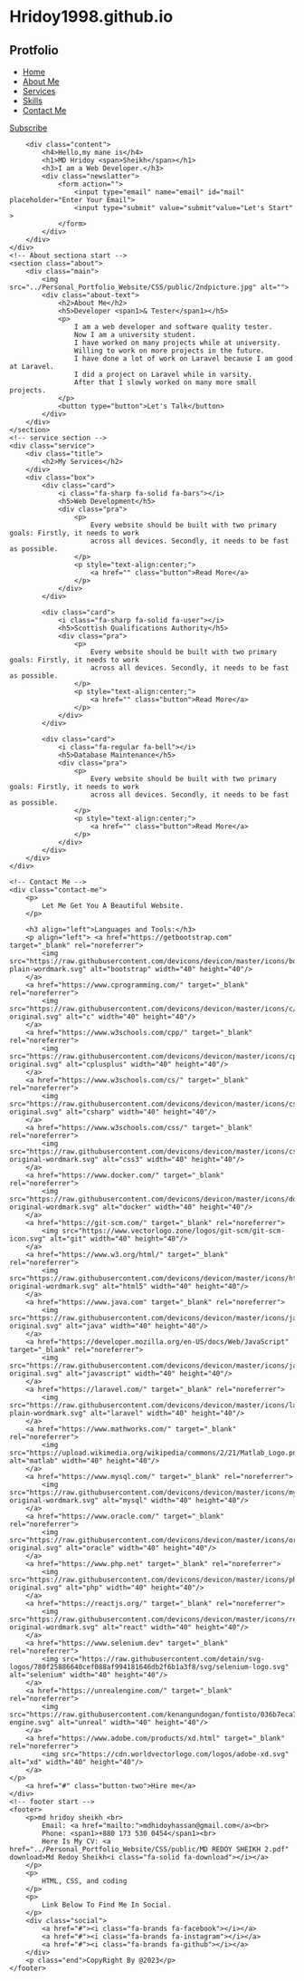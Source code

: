 # Hridoy1998.github.io
<!DOCTYPE html>
<html lang="en">
<head>
    <meta charset="UTF-8">
    <meta http-equiv="X-UA-Compatible" content="IE=edge">
    <meta name="viewport" content="width=device-width, initial-scale=1.0">
    <title>Profile</title>
    <link rel="stylesheet" href="https://cdnjs.cloudflare.com/ajax/libs/font-awesome/6.2.1/css/all.min.css" integrity="sha512-MV7K8+y+gLIBoVD59lQIYicR65iaqukzvf/nwasF0nqhPay5w/9lJmVM2hMDcnK1OnMGCdVK+iQrJ7lzPJQd1w==" crossorigin="anonymous" referrerpolicy="no-referrer" />
    <link rel="stylesheet" href="../Personal_Portfolio_Website/CSS/style.css">
    <!-- <link rel="stylesheet" href="https://cdnjs.cloudflare.com/ajax/libs/mvp.css/1.12.0/mvp.css" integrity="sha512-o1PhkDBfgv/Z21wybZSGiJlUNNxj1rbVigifZimDQq3UH5rXd+biJ3RAy27hsrZ3vBJt14btf/wENKj36gJczA==" crossorigin="anonymous" referrerpolicy="no-referrer" /> -->
</head>
<body>
    <!-------Hero section start-------->
    <div class="hero">
        <nav>
            <h2 class="logo">Protfo<span>lio</span></h2>
            <ul>
                <li><a href="#">Home</a></li>
                <li><a href="#">About Me</a></li>
                <li><a href="#">Services</a></li>
                <li><a href="#">Skills</a></li>
                <li><a href="#">Contact Me</a></li>
            </ul>
            <a href="#" class="btn">Subscribe</a>
        </nav>

        <div class="content">
            <h4>Hello,my mane is</h4>
            <h1>MD Hridoy <span>Sheikh</span></h1>
            <h3>I am a Web Developer.</h3>
            <div class="newslatter">
                <form action="">
                    <input type="email" name="email" id="mail" placeholder="Enter Your Email">
                    <input type="submit" value="submit"value="Let's Start" >
                </form>
            </div>
        </div>
    </div>
    <!-- About sectiona start -->
    <section class="about">
        <div class="main">
            <img src="../Personal_Portfolio_Website/CSS/public/2ndpicture.jpg" alt="">
            <div class="about-text">
                <h2>About Me</h2>
                <h5>Developer <span1>& Tester</span1></h5>
                <p>
                    I am a web developer and software quality tester. 
                    Now I am a university student. 
                    I have worked on many projects while at university.
                    Willing to work on more projects in the future.
                    I have done a lot of work on Laravel because I am good at Laravel. 
                    I did a project on Laravel while in varsity. 
                    After that I slowly worked on many more small projects.
                </p>
                <button type="button">Let's Talk</button>
            </div>
        </div>
    </section>
    <!-- service section -->
    <div class="service">
        <div class="title">
            <h2>My Services</h2>
        </div>
        <div class="box">
            <div class="card">
                <i class="fa-sharp fa-solid fa-bars"></i>
                <h5>Web Development</h5>
                <div class="pra">
                    <p>
                        Every website should be built with two primary goals: Firstly, it needs to work
                        across all devices. Secondly, it needs to be fast as possible.
                    </p>
                    <p style="text-align:center;">
                        <a href="" class="button">Read More</a>
                    </p>
                </div>
            </div>

            <div class="card">
                <i class="fa-sharp fa-solid fa-user"></i>
                <h5>Scottish Qualifications Authority</h5>
                <div class="pra">
                    <p>
                        Every website should be built with two primary goals: Firstly, it needs to work
                        across all devices. Secondly, it needs to be fast as possible.
                    </p>
                    <p style="text-align:center;">
                        <a href="" class="button">Read More</a>
                    </p>
                </div>
            </div>

            <div class="card">
                <i class="fa-regular fa-bell"></i>
                <h5>Database Maintenance</h5>
                <div class="pra">
                    <p>
                        Every website should be built with two primary goals: Firstly, it needs to work
                        across all devices. Secondly, it needs to be fast as possible.
                    </p>
                    <p style="text-align:center;">
                        <a href="" class="button">Read More</a>
                    </p>
                </div>
            </div>
        </div>
    </div>

    <!-- Contact Me -->
    <div class="contact-me">
        <p>
            Let Me Get You A Beautiful Website.
        </p>

        <h3 align="left">Languages and Tools:</h3>
        <p align="left"> <a href="https://getbootstrap.com" target="_blank" rel="noreferrer">
            <img src="https://raw.githubusercontent.com/devicons/devicon/master/icons/bootstrap/bootstrap-plain-wordmark.svg" alt="bootstrap" width="40" height="40"/> 
        </a> 
        <a href="https://www.cprogramming.com/" target="_blank" rel="noreferrer"> 
            <img src="https://raw.githubusercontent.com/devicons/devicon/master/icons/c/c-original.svg" alt="c" width="40" height="40"/> 
        </a> 
        <a href="https://www.w3schools.com/cpp/" target="_blank" rel="noreferrer"> 
            <img src="https://raw.githubusercontent.com/devicons/devicon/master/icons/cplusplus/cplusplus-original.svg" alt="cplusplus" width="40" height="40"/> 
        </a> 
        <a href="https://www.w3schools.com/cs/" target="_blank" rel="noreferrer"> 
            <img src="https://raw.githubusercontent.com/devicons/devicon/master/icons/csharp/csharp-original.svg" alt="csharp" width="40" height="40"/> 
        </a> 
        <a href="https://www.w3schools.com/css/" target="_blank" rel="noreferrer"> 
            <img src="https://raw.githubusercontent.com/devicons/devicon/master/icons/css3/css3-original-wordmark.svg" alt="css3" width="40" height="40"/> 
        </a> 
        <a href="https://www.docker.com/" target="_blank" rel="noreferrer"> 
            <img src="https://raw.githubusercontent.com/devicons/devicon/master/icons/docker/docker-original-wordmark.svg" alt="docker" width="40" height="40"/> 
        </a> 
        <a href="https://git-scm.com/" target="_blank" rel="noreferrer"> 
            <img src="https://www.vectorlogo.zone/logos/git-scm/git-scm-icon.svg" alt="git" width="40" height="40"/> 
        </a> 
        <a href="https://www.w3.org/html/" target="_blank" rel="noreferrer"> 
            <img src="https://raw.githubusercontent.com/devicons/devicon/master/icons/html5/html5-original-wordmark.svg" alt="html5" width="40" height="40"/> 
        </a> 
        <a href="https://www.java.com" target="_blank" rel="noreferrer"> 
            <img src="https://raw.githubusercontent.com/devicons/devicon/master/icons/java/java-original.svg" alt="java" width="40" height="40"/> 
        </a> 
        <a href="https://developer.mozilla.org/en-US/docs/Web/JavaScript" target="_blank" rel="noreferrer"> 
            <img src="https://raw.githubusercontent.com/devicons/devicon/master/icons/javascript/javascript-original.svg" alt="javascript" width="40" height="40"/> 
        </a> 
        <a href="https://laravel.com/" target="_blank" rel="noreferrer"> 
            <img src="https://raw.githubusercontent.com/devicons/devicon/master/icons/laravel/laravel-plain-wordmark.svg" alt="laravel" width="40" height="40"/> 
        </a> 
        <a href="https://www.mathworks.com/" target="_blank" rel="noreferrer"> 
            <img src="https://upload.wikimedia.org/wikipedia/commons/2/21/Matlab_Logo.png" alt="matlab" width="40" height="40"/> 
        </a> 
        <a href="https://www.mysql.com/" target="_blank" rel="noreferrer"> 
            <img src="https://raw.githubusercontent.com/devicons/devicon/master/icons/mysql/mysql-original-wordmark.svg" alt="mysql" width="40" height="40"/> 
        </a> 
        <a href="https://www.oracle.com/" target="_blank" rel="noreferrer"> 
            <img src="https://raw.githubusercontent.com/devicons/devicon/master/icons/oracle/oracle-original.svg" alt="oracle" width="40" height="40"/> 
        </a> 
        <a href="https://www.php.net" target="_blank" rel="noreferrer"> 
            <img src="https://raw.githubusercontent.com/devicons/devicon/master/icons/php/php-original.svg" alt="php" width="40" height="40"/> 
        </a> 
        <a href="https://reactjs.org/" target="_blank" rel="noreferrer"> 
            <img src="https://raw.githubusercontent.com/devicons/devicon/master/icons/react/react-original-wordmark.svg" alt="react" width="40" height="40"/> 
        </a> 
        <a href="https://www.selenium.dev" target="_blank" rel="noreferrer"> 
            <img src="https://raw.githubusercontent.com/detain/svg-logos/780f25886640cef088af994181646db2f6b1a3f8/svg/selenium-logo.svg" alt="selenium" width="40" height="40"/> 
        </a> 
        <a href="https://unrealengine.com/" target="_blank" rel="noreferrer"> 
            <img src="https://raw.githubusercontent.com/kenangundogan/fontisto/036b7eca71aab1bef8e6a0518f7329f13ed62f6b/icons/svg/brand/unreal-engine.svg" alt="unreal" width="40" height="40"/> 
        </a> 
        <a href="https://www.adobe.com/products/xd.html" target="_blank" rel="noreferrer"> 
            <img src="https://cdn.worldvectorlogo.com/logos/adobe-xd.svg" alt="xd" width="40" height="40"/> 
        </a> 
    </p>
        <a href="#" class="button-two">Hire me</a>
    </div>
    <!-- footer start -->
    <footer>
        <p>md hridoy sheikh <br>
            Email: <a href="mailto:">mdhidoyhassan@gmail.com</a><br>
            Phone: <span1>+880 173 530 0454</span1><br>
            Here Is My CV: <a href="../Personal_Portfolio_Website/CSS/public/MD REDOY SHEIKH 2.pdf" download>Md Redoy Sheikh<i class="fa-solid fa-download"></i></a>
        </p>
        <p>
            HTML, CSS, and coding
        </p>
        <p>
            Link Below To Find Me In Social.
        </p>
        <div class="social">
            <a href="#"><i class="fa-brands fa-facebook"></i></a>
            <a href="#"><i class="fa-brands fa-instagram"></i></a>
            <a href="#"><i class="fa-brands fa-github"></i></a>
        </div>
        <p class="end">CopyRight By @2023</p>
    </footer>
</body>
</html>
